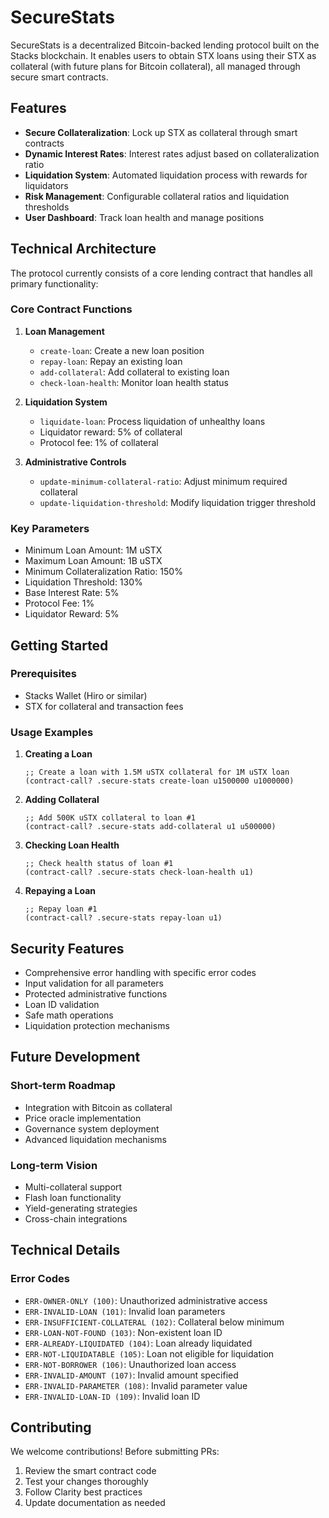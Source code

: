 # SecureStats

SecureStats is a decentralized Bitcoin-backed lending protocol built on the Stacks blockchain. It enables users to obtain STX loans using their STX as collateral (with future plans for Bitcoin collateral), all managed through secure smart contracts.

## Features

- **Secure Collateralization**: Lock up STX as collateral through smart contracts
- **Dynamic Interest Rates**: Interest rates adjust based on collateralization ratio
- **Liquidation System**: Automated liquidation process with rewards for liquidators
- **Risk Management**: Configurable collateral ratios and liquidation thresholds
- **User Dashboard**: Track loan health and manage positions

## Technical Architecture

The protocol currently consists of a core lending contract that handles all primary functionality:

### Core Contract Functions

1. **Loan Management**
   - `create-loan`: Create a new loan position
   - `repay-loan`: Repay an existing loan
   - `add-collateral`: Add collateral to existing loan
   - `check-loan-health`: Monitor loan health status

2. **Liquidation System**
   - `liquidate-loan`: Process liquidation of unhealthy loans
   - Liquidator reward: 5% of collateral
   - Protocol fee: 1% of collateral

3. **Administrative Controls**
   - `update-minimum-collateral-ratio`: Adjust minimum required collateral
   - `update-liquidation-threshold`: Modify liquidation trigger threshold

### Key Parameters

- Minimum Loan Amount: 1M uSTX
- Maximum Loan Amount: 1B uSTX
- Minimum Collateralization Ratio: 150%
- Liquidation Threshold: 130%
- Base Interest Rate: 5%
- Protocol Fee: 1%
- Liquidator Reward: 5%

## Getting Started

### Prerequisites

- Stacks Wallet (Hiro or similar)
- STX for collateral and transaction fees

### Usage Examples

1. **Creating a Loan**
   ```clarity
   ;; Create a loan with 1.5M uSTX collateral for 1M uSTX loan
   (contract-call? .secure-stats create-loan u1500000 u1000000)
   ```

2. **Adding Collateral**
   ```clarity
   ;; Add 500K uSTX collateral to loan #1
   (contract-call? .secure-stats add-collateral u1 u500000)
   ```

3. **Checking Loan Health**
   ```clarity
   ;; Check health status of loan #1
   (contract-call? .secure-stats check-loan-health u1)
   ```

4. **Repaying a Loan**
   ```clarity
   ;; Repay loan #1
   (contract-call? .secure-stats repay-loan u1)
   ```

## Security Features

- Comprehensive error handling with specific error codes
- Input validation for all parameters
- Protected administrative functions
- Loan ID validation
- Safe math operations
- Liquidation protection mechanisms

## Future Development

### Short-term Roadmap
- Integration with Bitcoin as collateral
- Price oracle implementation
- Governance system deployment
- Advanced liquidation mechanisms

### Long-term Vision
- Multi-collateral support
- Flash loan functionality
- Yield-generating strategies
- Cross-chain integrations

## Technical Details

### Error Codes
- `ERR-OWNER-ONLY (100)`: Unauthorized administrative access
- `ERR-INVALID-LOAN (101)`: Invalid loan parameters
- `ERR-INSUFFICIENT-COLLATERAL (102)`: Collateral below minimum
- `ERR-LOAN-NOT-FOUND (103)`: Non-existent loan ID
- `ERR-ALREADY-LIQUIDATED (104)`: Loan already liquidated
- `ERR-NOT-LIQUIDATABLE (105)`: Loan not eligible for liquidation
- `ERR-NOT-BORROWER (106)`: Unauthorized loan access
- `ERR-INVALID-AMOUNT (107)`: Invalid amount specified
- `ERR-INVALID-PARAMETER (108)`: Invalid parameter value
- `ERR-INVALID-LOAN-ID (109)`: Invalid loan ID

## Contributing

We welcome contributions! Before submitting PRs:

1. Review the smart contract code
2. Test your changes thoroughly
3. Follow Clarity best practices
4. Update documentation as needed

